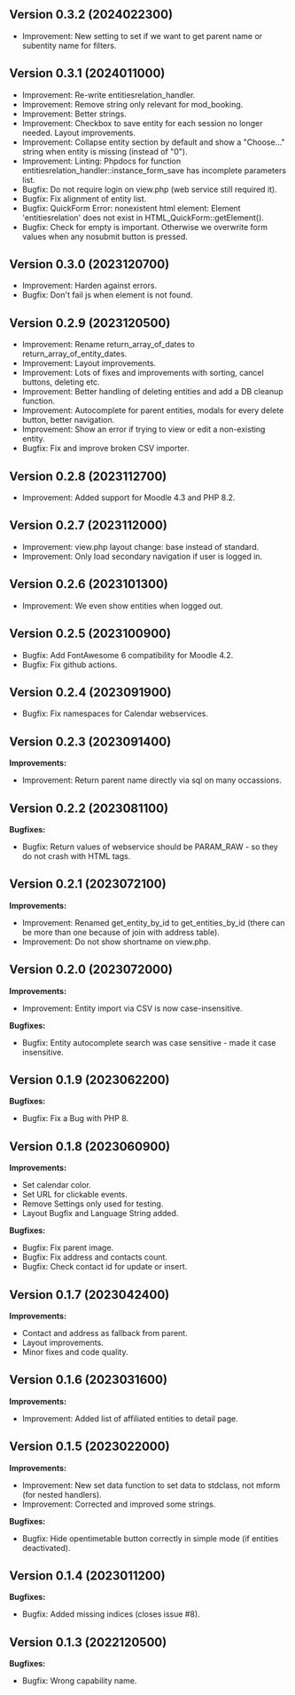 ## Version 0.3.2 (2024022300)
* Improvement: New setting to set if we want to get parent name or subentity name for filters.

## Version 0.3.1 (2024011000)
* Improvement: Re-write entitiesrelation_handler.
* Improvement: Remove string only relevant for mod_booking.
* Improvement: Better strings.
* Improvement: Checkbox to save entity for each session no longer needed. Layout improvements.
* Improvement: Collapse entity section by default and show a "Choose..." string when entity is missing (instead of "0").
* Improvement: Linting: Phpdocs for function entitiesrelation_handler::instance_form_save has incomplete parameters list.
* Bugfix: Do not require login on view.php (web service still required it).
* Bugfix: Fix alignment of entity list.
* Bugfix: QuickForm Error: nonexistent html element: Element 'entitiesrelation' does not exist in HTML_QuickForm::getElement().
* Bugfix: Check for empty is important. Otherwise we overwrite form values when any nosubmit button is pressed.

## Version 0.3.0 (2023120700)
* Improvement: Harden against errors.
* Bugfix: Don't fail js when element is not found.

## Version 0.2.9 (2023120500)
* Improvement: Rename return_array_of_dates to return_array_of_entity_dates.
* Improvement: Layout improvements.
* Improvement: Lots of fixes and improvements with sorting, cancel buttons, deleting etc.
* Improvement: Better handling of deleting entities and add a DB cleanup function.
* Improvement: Autocomplete for parent entities, modals for every delete button, better navigation.
* Improvement: Show an error if trying to view or edit a non-existing entity.
* Bugfix: Fix and improve broken CSV importer.

## Version 0.2.8 (2023112700)
* Improvement: Added support for Moodle 4.3 and PHP 8.2.

## Version 0.2.7 (2023112000)
* Improvement: view.php layout change: base instead of standard.
* Improvement: Only load secondary navigation if user is logged in.

## Version 0.2.6 (2023101300)
* Improvement: We even show entities when logged out.

## Version 0.2.5 (2023100900)
* Bugfix: Add FontAwesome 6 compatibility for Moodle 4.2.
* Bugfix: Fix github actions.

## Version 0.2.4 (2023091900)
* Bugfix: Fix namespaces for Calendar webservices.

## Version 0.2.3 (2023091400)
**Improvements:**
* Improvement: Return parent name directly via sql on many occassions.

## Version 0.2.2 (2023081100)
**Bugfixes:**
* Bugfix: Return values of webservice should be PARAM_RAW - so they do not crash with HTML tags.

## Version 0.2.1 (2023072100)
**Improvements:**
* Improvement: Renamed get_entity_by_id to get_entities_by_id
    (there can be more than one because of join with address table).
* Improvement: Do not show shortname on view.php.

## Version 0.2.0 (2023072000)
**Improvements:**
* Improvement: Entity import via CSV is now case-insensitive.

**Bugfixes:**
* Bugfix: Entity autocomplete search was case sensitive - made it case insensitive.

## Version 0.1.9 (2023062200)
**Bugfixes:**
* Bugfix: Fix a Bug with PHP 8.

## Version 0.1.8 (2023060900)
**Improvements:**
* Set calendar color.
* Set URL for clickable events.
* Remove Settings only used for testing.
* Layout Bugfix and Language String added.

**Bugfixes:**
* Bugfix: Fix parent image.
* Bugfix: Fix address and contacts count.
* Bugfix: Check contact id for update or insert.

## Version 0.1.7 (2023042400)
**Improvements:**
* Contact and address as fallback from parent.
* Layout improvements.
* Minor fixes and code quality.

## Version 0.1.6 (2023031600)
**Improvements:**
* Improvement: Added list of affiliated entities to detail page.

## Version 0.1.5 (2023022000)
**Improvements:**
* Improvement: New set data function to set data to stdclass, not mform (for nested handlers).
* Improvement: Corrected and improved some strings.

**Bugfixes:**
* Bugfix: Hide opentimetable button correctly in simple mode (if entities deactivated).

## Version 0.1.4 (2023011200)
**Bugfixes:**
* Bugfix: Added missing indices (closes issue #8).

## Version 0.1.3 (2022120500)
**Bugfixes:**
* Bugfix: Wrong capability name.
